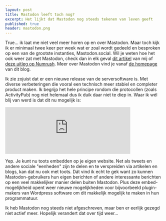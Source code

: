 ```yaml
---
layout: post
title: Mastodon leeft toch nog?
excerpt: Het lijkt dat Mastodon nog steeds tekenen van leven geeft
published: true
header: mastodon.png
---
```


True... ik laat me niet veel meer horen op en over Mastodon. Maar toch kijk ik er minimaal twee keer per week wat er zoal wordt gedeeld en besproken op een van de grootste instanties, Mastodon.social.
Wil je weten hoe het ook weer zat met Mastodon, check dan in elk geval [dit artikel](http://diggingthedigital.com/Mastodon/) van mij of [deze uitleg op Numrush](http://numrush.nl/2017/04/11/mastodon-sociaal-netwerk-twitter/). Meer over Mastodon vind je vanaf [de homepage](/) van dit blog.

Ik zie zojuist dat er een nieuwe release van de serversoftware is. Met diverse verbeteringen die vooral een technisch meer stabiel en completer product maken. Ik begrijp het hele principe rondom die protocollen (zoals ActivityPub) nog niet helemaal dus ik duik daar niet te diep in. Waar ik wél blij van werd is dat dit nu mogelijk is:

<iframe src="https://mastodon.social/@Gargron/17720776/embed" class="mastodon-embed" style="max-width: 100%; border: 0" width="400"></iframe><script src="https://mastodon.social/embed.js" async="async"></script>

Yep. Je kunt nu toots embedden op je eigen website. Net als tweets en andere sociale "eenheden" zijn te delen en te verspreiden via artikelen en blogs, kan dat nu ook met toots. Dát vind ik echt te gek want zo kunnen Mastodon-gebruikers hun eigen berichten of andere interessante berichten op een veel makkelijker manier delen buiten Mastodon. Plus deze embed-mogelijkheid opent weer nieuwe mogelijkheden voor bijvoorbeeld plugin-makers van Wordpress software om dit makkelijk mogelijk te maken in hun programmatuur.

Ik heb Mastodon nog steeds niet afgeschreven, maar ben er eerlijk gezegd niet actief meer. Hopelijk verandert dat over tijd weer...
